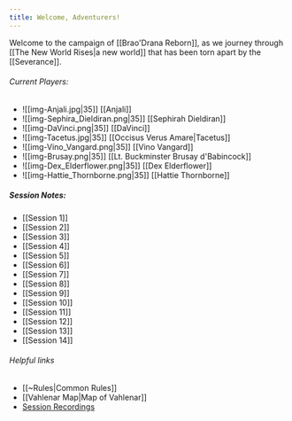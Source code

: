 ```yaml
---
title: Welcome, Adventurers!
---
```

Welcome to the campaign of [[Brao'Drana Reborn]], as we  journey through [[The New World Rises|a new world]] that has been torn apart by the [[Severance]].

###### Current Players:
- ![[img-Anjali.jpg|35]] [[Anjali]]
- ![[img-Sephira_Dieldiran.png|35]] [[Sephirah Dieldiran]]
- ![[img-DaVinci.png|35]] [[DaVinci]]
- ![[img-Tacetus.jpg|35]] [[Occisus Verus Amare|Tacetus]]
- ![[img-Vino_Vangard.png|35]] [[Vino Vangard]]
- ![[img-Brusay.png|35]] [[Lt. Buckminster Brusay d'Babincock]]
- ![[img-Dex_Elderflower.png|35]] [[Dex Elderflower]]
- ![[img-Hattie_Thornborne.png|35]] [[Hattie Thornborne]]

##### Session Notes:
- [[Session 1]]
- [[Session 2]]
- [[Session 3]]
- [[Session 4]]
- [[Session 5]]
- [[Session 6]]
- [[Session 7]]
- [[Session 8]]
- [[Session 9]]
- [[Session 10]]
- [[Session 11]]
- [[Session 12]]
- [[Session 13]]
- [[Session 14]]

###### Helpful links
- [[~Rules|Common Rules]]
- [[Vahlenar Map|Map of Vahlenar]]
- [Session Recordings](https://www.dropbox.com/scl/fo/2faksi4qfmnse3cg1n943/AD2QrN7SQNXCfdhe6wgBazw?rlkey=9ws8uyt5n2h74z6fthj6jdhw4&st=1b1p5ktx&dl=0)